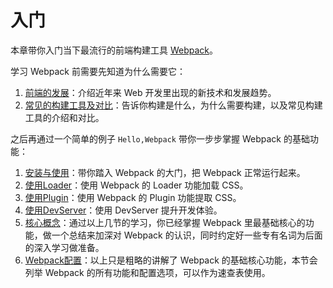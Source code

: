 # 入门
本章带你入门当下最流行的前端构建工具 [Webpack](https://webpack.js.org)。

学习 Webpack 前需要先知道为什么需要它：
1. [前端的发展](前端的发展/前端的发展.md)：介绍近年来 Web 开发里出现的新技术和发展趋势。
2. [常见的构建工具及对比](常见的构建工具及对比/常见的构建工具及对比.md)：告诉你构建是什么，为什么需要构建，以及常见构建工具的介绍和对比。

之后再通过一个简单的例子 `Hello,Webpack` 带你一步步掌握 Webpack 的基础功能：
1. [安装与使用](安装与使用.md)：带你踏入 Webpack 的大门，把 Webpack 正常运行起来。
2. [使用Loader](使用Loader.md)：使用 Webpack 的 Loader 功能加载 CSS。
3. [使用Plugin](使用Plugin.md)：使用 Webpack 的 Plugin 功能提取 CSS。
4. [使用DevServer](使用DevServer.md)：使用 DevServer 提升开发体验。
6. [核心概念](核心概念.md)：通过以上几节的学习，你已经掌握 Webpack 里最基础核心的功能，做一个总结来加深对 Webpack 的认识，同时约定好一些专有名词为后面的深入学习做准备。
5. [Webpack配置](配置Webpack/配置Webpack.md)：以上只是粗略的讲解了 Webpack 的基础核心功能，本节会列举 Webpack 的所有功能和配置选项，可以作为速查表使用。
